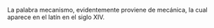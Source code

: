 La palabra mecanismo, evidentemente proviene de mecánica, la cual aparece en el latín en el siglo XIV.